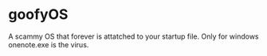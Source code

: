 # goofyOS
A scammy OS that forever is attatched to your startup file. Only for windows
onenote.exe is the virus.
